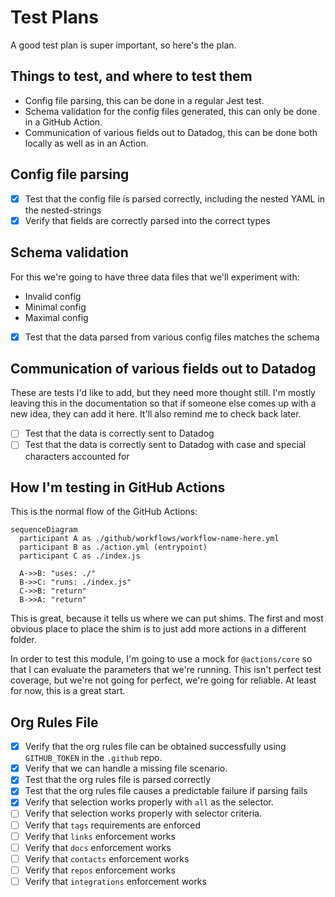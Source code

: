 # Test Plans

A good test plan is super important, so here's the plan.

## Things to test, and where to test them

- Config file parsing, this can be done in a regular Jest test.
- Schema validation for the config files generated, this can only be done in a GitHub Action.
- Communication of various fields out to Datadog, this can be done both locally as well as in an Action.

## Config file parsing

- [x] Test that the config file is parsed correctly, including the nested YAML in the nested-strings
- [x] Verify that fields are correctly parsed into the correct types

## Schema validation

For this we're going to have three data files that we'll experiment with:

- Invalid config
- Minimal config
- Maximal config

- [x] Test that the data parsed from various config files matches the schema

## Communication of various fields out to Datadog

These are tests I'd like to add, but they need more thought still. I'm mostly leaving this in the documentation so that if someone else comes up with a new idea, they can add it here. It'll also remind me to check back later.

- [ ] Test that the data is correctly sent to Datadog
- [ ] Test that the data is correctly sent to Datadog with case and special characters accounted for

## How I'm testing in GitHub Actions

This is the normal flow of the GitHub Actions:

```mermaid
sequenceDiagram
  participant A as ./github/workflows/workflow-name-here.yml
  participant B as ./action.yml (entrypoint)
  participant C as ./index.js

  A->>B: "uses: ./"
  B->>C: "runs: ./index.js"
  C->>B: "return"
  B->>A: "return"
```

This is great, because it tells us where we can put shims. The first and most obvious place to place the shim is to just add more actions in a different folder.

In order to test this module, I'm going to use a mock for `@actions/core` so that I can evaluate the parameters that we're running. This isn't perfect test coverage, but we're not going for perfect, we're going for reliable. At least for now, this is a great start.

## Org Rules File

- [x] Verify that the org rules file can be obtained successfully using `GITHUB_TOKEN` in the `.github` repo.
- [x] Verify that we can handle a missing file scenario.
- [x] Test that the org rules file is parsed correctly
- [x] Test that the org rules file causes a predictable failure if parsing fails
- [x] Verify that selection works properly with `all` as the selector.
- [ ] Verify that selection works properly with selector criteria.
- [ ] Verify that `tags` requirements are enforced
- [ ] Verify that `links` enforcement works
- [ ] Verify that `docs` enforcement works
- [ ] Verify that `contacts` enforcement works
- [ ] Verify that `repos` enforcement works
- [ ] Verify that `integrations` enforcement works
